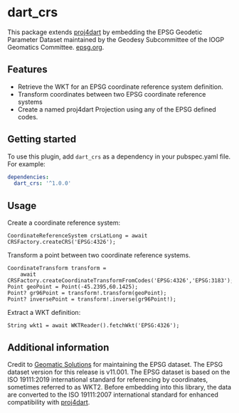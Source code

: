 # dart_crs

This package extends [proj4dart](https://pub.dev/packages/proj4dart) by embedding the EPSG 
Geodetic Parameter Dataset maintained by the Geodesy Subcommittee of the 
IOGP Geomatics Committee. [epsg.org](https://epsg.org).

## Features
- Retrieve the WKT for an EPSG coordinate reference system definition.
- Transform coordinates between two EPSG coordinate reference systems
- Create a named proj4dart Projection using any of the EPSG defined codes.

## Getting started

To use this plugin, add `dart_crs` as a dependency in your pubspec.yaml file. For example:
```yaml
dependencies:
  dart_crs: '^1.0.0'
```
## Usage

Create a coordinate reference system:

```
CoordinateReferenceSystem crsLatLong = await CRSFactory.createCRS('EPSG:4326');
```
Transform a point between two coordinate reference systems.

```
CoordinateTransform transform = 
    await CRSFactory.createCoordinateTransformFromCodes('EPSG:4326','EPSG:3183');
Point geoPoint = Point(-45.2395,60.1425);
Point? gr96Point = transform!.transform(geoPoint);
Point? inversePoint = transform!.inverse(gr96Point!);
```
Extract a WKT definition:
```
String wkt1 = await WKTReader().fetchWkt('EPSG:4326');
```
## Additional information

Credit to [Geomatic Solutions](https://geomaticsolutions.com) for maintaining the EPSG dataset. The EPSG dataset version for this release is v11.001. The EPSG dataset is based on the ISO 19111:2019 international standard for referencing by coordinates, sometimes referred to as WKT2. Before embedding into this library, the data are converted to the ISO 19111:2007 international standard for enhanced compatibility with [proj4dart](https://pub.dev/packages/proj4dart).
